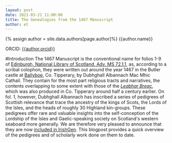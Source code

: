 ```yaml
---
layout: post
date: 2021-03-21 11:00:00
title: The Genealogies from the 1467 Manuscript
author: et
---
```


{% assign author = site.data.authors[page.author]%}
{{author.name}}

ORCID: <a href="https://orcid.org/{{ author.orcid }}" title="{{author.name}}">{{author.orcid}}</a>

#Introduction
The 1467 Manuscript is the conventional name for folios 1-9 of [Edinburgh, National Library of Scotland, Adv. MS 72.1.1](https://digital.nls.uk/gaelic-manuscripts-of-scotland/archive/77008664), as, according to a scribal colophon, they were written out around the year 1467 in the Butler castle at [Ballyboe](https://www.logainm.ie/ga/48373), Co. Tipperary, by Dubhghall Albannach Mac Mhic Cathail. They contain for the most part religious tracts and narratives, the contents overlapping to some extent with those of the _[Leabhar Breac](https://www.ria.ie/library/catalogues/special-collections/medieval-and-early-modern-manuscripts/leabhar-breac-speckled)_, which was also produced in Co. Tipperary around half a century earlier. On fol. 1, however, Dubhghall Albannach has inscribed a series of pedigrees of Scottish relevance that trace the ancestry of the kings of Scots, the Lords of the Isles, and the heads of roughly 30 Highland kin-groups. These pedigrees offer rare and valuable insights into the self-conception of the Lordship of the Isles and Gaelic-speaking society on Scotland's western seaboard more generally. We are therefore very pleased to announce that they are now [included in IrishGen](https://github.com/cyocum/irish-gen/tree/master/NLS.Adv.72.1.1/Highland_Pedigrees). This blogpost provides a quick overview of the pedigrees and of scholarly work done on them to date.
